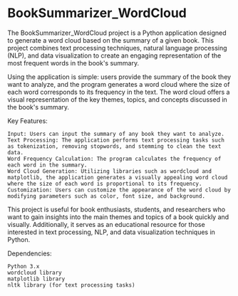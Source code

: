 # BookSummarizer_WordCloud

The BookSummarizer_WordCloud project is a Python application designed to generate a word cloud based on the summary of a given book. This project combines text processing techniques, natural language processing (NLP), and data visualization to create an engaging representation of the most frequent words in the book's summary.

Using the application is simple: users provide the summary of the book they want to analyze, and the program generates a word cloud where the size of each word corresponds to its frequency in the text. The word cloud offers a visual representation of the key themes, topics, and concepts discussed in the book's summary.

Key Features:

    Input: Users can input the summary of any book they want to analyze.
    Text Processing: The application performs text processing tasks such as tokenization, removing stopwords, and stemming to clean the text data.
    Word Frequency Calculation: The program calculates the frequency of each word in the summary.
    Word Cloud Generation: Utilizing libraries such as wordcloud and matplotlib, the application generates a visually appealing word cloud where the size of each word is proportional to its frequency.
    Customization: Users can customize the appearance of the word cloud by modifying parameters such as color, font size, and background.

This project is useful for book enthusiasts, students, and researchers who want to gain insights into the main themes and topics of a book quickly and visually. Additionally, it serves as an educational resource for those interested in text processing, NLP, and data visualization techniques in Python.

Dependencies:

    Python 3.x
    wordcloud library
    matplotlib library
    nltk library (for text processing tasks)
